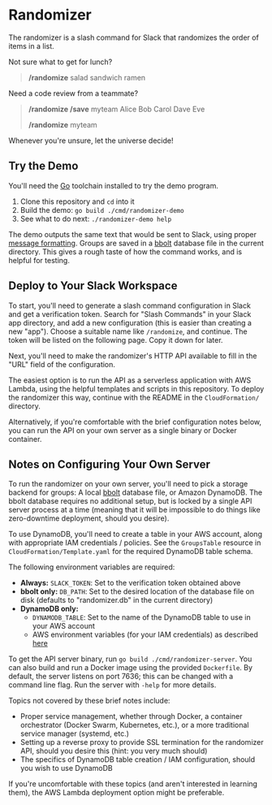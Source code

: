 # Randomizer

The randomizer is a slash command for Slack that randomizes the order of items
in a list.

Not sure what to get for lunch?

> **/randomize** salad sandwich ramen

Need a code review from a teammate?

> **/randomize /save** myteam Alice Bob Carol Dave Eve
>
> **/randomize** myteam

Whenever you're unsure, let the universe decide!

## Try the Demo

You'll need the [Go][go] toolchain installed to try the demo program.

1. Clone this repository and `cd` into it
1. Build the demo: `go build ./cmd/randomizer-demo`
1. See what to do next: `./randomizer-demo help`

The demo outputs the same text that would be sent to Slack, using proper
[message formatting][format]. Groups are saved in a [bbolt][bbolt] database
file in the current directory. This gives a rough taste of how the command
works, and is helpful for testing.

[go]: https://golang.org/
[format]: https://api.slack.com/docs/message-formatting
[bbolt]: https://go.etcd.io/bbolt

## Deploy to Your Slack Workspace

To start, you'll need to generate a slash command configuration in Slack and
get a verification token. Search for "Slash Commands" in your Slack app
directory, and add a new configuration (this is easier than creating a new
"app"). Choose a suitable name like `/randomize`, and continue. The token will
be listed on the following page. Copy it down for later.

Next, you'll need to make the randomizer's HTTP API available to fill in the
"URL" field of the configuration.

The easiest option is to run the API as a serverless application with AWS
Lambda, using the helpful templates and scripts in this repository. To deploy
the randomizer this way, continue with the README in the `CloudFormation/`
directory.

Alternatively, if you're comfortable with the brief configuration notes below,
you can run the API on your own server as a single binary or Docker container.

## Notes on Configuring Your Own Server

To run the randomizer on your own server, you'll need to pick a storage backend
for groups: A local [bbolt][bbolt] database file, or Amazon DynamoDB. The bbolt
database requires no additional setup, but is locked by a single API server
process at a time (meaning that it will be impossible to do things like
zero-downtime deployment, should you desire).

To use DynamoDB, you'll need to create a table in your AWS account, along with
appropriate IAM credentials / policies. See the `GroupsTable` resource in
`CloudFormation/Template.yaml` for the required DynamoDB table schema.

The following environment variables are required:

* **Always:** `SLACK_TOKEN`: Set to the verification token obtained above
* **bbolt only:** `DB_PATH`: Set to the desired location of the database
  file on disk (defaults to "randomizer.db" in the current directory)
* **DynamoDB only:**
   - `DYNAMODB_TABLE`: Set to the name of the DynamoDB table to use in your AWS
     account
   - AWS environment variables (for your IAM credentials) as described
     [here][AWS vars]

To get the API server binary, run `go build ./cmd/randomizer-server`. You can
also build and run a Docker image using the provided `Dockerfile`. By default,
the server listens on port 7636; this can be changed with a command line flag.
Run the server with `-help` for more details.

Topics not covered by these brief notes include:

* Proper service management, whether through Docker, a container orchestrator
  (Docker Swarm, Kubernetes, etc.), or a more traditional service manager
  (systemd, etc.)
* Setting up a reverse proxy to provide SSL termination for the randomizer API,
  should you desire this (hint: you very much should)
* The specifics of DynamoDB table creation / IAM configuration, should you wish
  to use DynamoDB

If you're uncomfortable with these topics (and aren't interested in learning
them), the AWS Lambda deployment option might be preferable.

[AWS vars]: https://docs.aws.amazon.com/cli/latest/userguide/cli-configure-envvars.html
